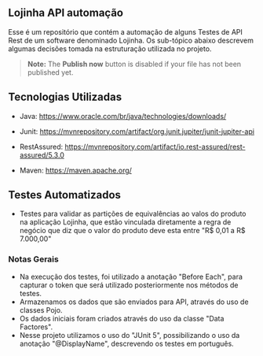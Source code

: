 ##  Lojinha API automação

Esse é um repositório que contém a automação de alguns Testes de API Rest de um software denominado Lojinha.
Os sub-tópico abaixo descrevem algumas decisões tomada na estruturação utilizada no projeto.


> **Note:** The **Publish now** button is disabled if your file has not been published yet.

## Tecnologias Utilizadas

- Java: https://www.oracle.com/br/java/technologies/downloads/
- Junit: https://mvnrepository.com/artifact/org.junit.jupiter/junit-jupiter-api
- RestAssured: https://mvnrepository.com/artifact/io.rest-assured/rest-assured/5.3.0

- Maven: https://maven.apache.org/


## Testes Automatizados

- Testes para validar as partições de equivalências ao valos do produto na aplicação Lojinha, que estão vinculada diretamente a regra de negócio que diz que o valor do produto deve esta entre "R$ 0,01 a R$ 7.000,00"





### Notas Gerais

- Na execução dos testes, foi utilizado a anotação "Before Each", para capturar o token que será utilizado posteriormente nos métodos de testes.
- Armazenamos os dados que são enviados para API, através do uso de classes Pojo.
- Os dados iniciais foram criados através do uso da classe "Data Factores".
- Nesse projeto utilizamos o uso do "JUnit 5", possibilizando o uso da anotação "@DisplayName", descrevendo os testes em português. 
